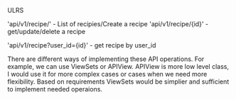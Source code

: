 
ULRS

'api/v1/recipe/' - List of recipies/Create a recipe
'api/v1/recipe/{id}' - get/update/delete a recipe

'api/v1/recipe?user_id={id}' -  get recipe by user_id

There are different ways of implementing these API operations. For example, we can use ViewSets or APIView.
APIView is more low level class, I would use it for more complex cases or cases when we need more flexibility. 
Based on requirements ViewSets would be simplier and sufficient to implement needed operaions.




